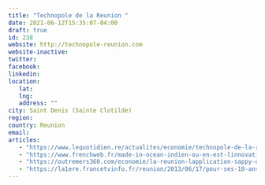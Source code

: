 ```yaml
---
title: "Technopole de la Reunion "
date: 2021-06-12T15:35:07-04:00
draft: true
id: 238
website: http://technopole-reunion.com
website-inactive: 
twitter: 
facebook: 
linkedin: 
location: 
   lat: 
   lng: 
   address: ""
city: Saint Denis (Sainte Clotilde)
region: 
country: Reunion
email: 
articles:
   - "https://www.lequotidien.re/actualites/economie/technopole-de-la-reunion-daniel-ramsamy-reconduit-a-la-presidence/"
   - "https://www.frenchweb.fr/made-in-ocean-indien-ou-en-est-linnovation-a-la-reunion/409630"
   - "https://outremers360.com/economie/la-reunion-lapplication-sappy-de-nicolas-esparon-laureat-du-concours-des-entreprises-innovantes"
   - "https://la1ere.francetvinfo.fr/reunion/2013/06/17/pour-ses-10-ans-la-technopole-de-la-reunion-lance-son-premier-concours-de-creation-d-entreprises-innovantes-42157.html"
---
```


